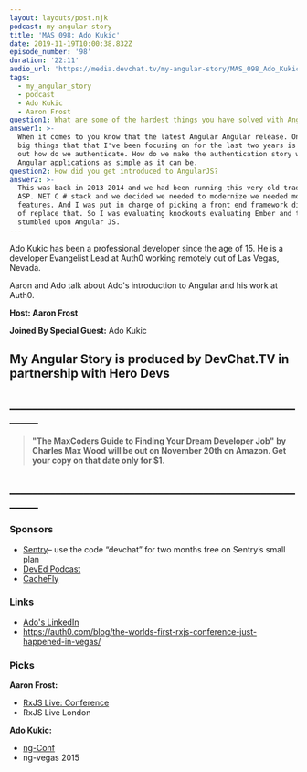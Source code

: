 ```yaml
---
layout: layouts/post.njk
podcast: my-angular-story
title: 'MAS 098: Ado Kukic'
date: 2019-11-19T10:00:38.832Z
episode_number: '98'
duration: '22:11'
audio_url: 'https://media.devchat.tv/my-angular-story/MAS_098_Ado_Kukic.mp3'
tags:
  - my_angular_story
  - podcast
  - Ado Kukic
  - Aaron Frost
question1: What are some of the hardest things you have solved with Angular at Auth0?
answer1: >-
  When it comes to you know that the latest Angular Angular release. One of the
  big things that that I've been focusing on for the last two years is figuring
  out how do we authenticate. How do we make the authentication story within
  Angular applications as simple as it can be.
question2: How did you get introduced to AngularJS?
answer2: >-
  This was back in 2013 2014 and we had been running this very old traditional
  ASP. NET C # stack and we decided we needed to modernize we needed modern
  features. And I was put in charge of picking a front end framework did to kind
  of replace that. So I was evaluating knockouts evaluating Ember and then I
  stumbled upon Angular JS.
---
```

 Ado Kukic has been  a professional developer since the age of 15. He is a developer Evangelist Lead at Auth0 working remotely out of Las Vegas, Nevada. 

Aaron and Ado talk about Ado's introduction to Angular and his work at Auth0. 

**Host: Aaron Frost**

**Joined By Special Guest:** Ado Kukic

## **My Angular Story is produced by DevChat.TV in partnership with Hero Devs**

## **\_\_\_\_\_\_\_\_\_\_\_\_\_\_\_\_\_\_\_\_\_\_\_\_\_\_\_\_\_\_\_\_\_\_\_\_\_\_\_\_\_\_\_\_\_\_\_\_\_\_\_\_\_\__**

> **"The MaxCoders Guide to Finding Your Dream Developer Job" by Charles Max Wood will be out on November 20th on Amazon.  Get your copy on that date only for $1.**

## **\_\_\_\_\_\_\_\_\_\_\_\_\_\_\_\_\_\_\_\_\_\_\_\_\_\_\_\_\_\_\_\_\_\_\_\_\_\_\_\_\_\_\_\_\_\_\_\_\_\_\_\_\_\__**

### **Sponsors**

* [Sentry](http://sentry.io/)– use the code “devchat” for two months free on Sentry’s small plan
* [DevEd Podcast](https://devchat.tv/dev-ed)
* [CacheFly](https://www.cachefly.com/)

### **Links**

* [Ado's LinkedIn](https://www.linkedin.com/in/kukicado/)
* <https://auth0.com/blog/the-worlds-first-rxjs-conference-just-happened-in-vegas/>

### **Picks**

**Aaron Frost:**

* [RxJS Live: Conference](www.rxjs.live)
* RxJS Live London

**Ado Kukic:**

* [ ng-Conf](www.ng-conf.org)
* ng-vegas 2015
